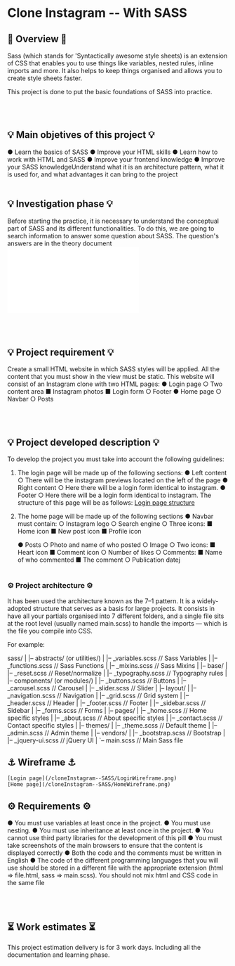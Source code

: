 # Clone Instagram -- With SASS

## 🔮 Overview 🔮
Sass (which stands for 'Syntactically awesome style sheets) is an extension of CSS that enables you to use things like variables, nested rules, inline imports and more. It also helps to keep things organised and allows you to create style sheets faster.

This project is done to put the basic foundations of SASS into practice.

<br></br>

## 💡 Main objetives of this project 💡

●	Learn the basics of SASS
●   Improve your HTML skills
●   Learn how to work with HTML and SASS
●   Improve your frontend knowledge
●   Improve your SASS knowledgeUnderstand what it is an architecture pattern, what it is used for, and what advantages it can bring to the project
<br></br>

## 💡 Investigation phase 💡

Before starting the practice, it is necessary to understand the conceptual part of SASS and its different functionalities. To do this, we are going to search information to answer some question about SASS.
The question's answers are in the theory document ![Theory](THEORY.md)

<br></br>

## 💡 Project requirement 💡

Create a small HTML website in which SASS styles will be applied.
All the content that you must show in the view must be static.
This website will consist of an Instagram clone with two HTML pages:
●	Login page
    ○	Two content area
        ■	Instagram photos
        ■	Login form
    ○	Footer
●	Home page
    ○	Navbar
    ○	Posts

<br></br>

## 💡 Project developed description 💡
To develop the project you must take into account the following guidelines:
1. The login page will be made up of the following sections:
    ●	Left content
        ○	There will be the instagram previews located on the left of the page
    ●	Right content
        ○	Here there will be a login form identical to instagram.
    ●	Footer
        ○	Here there will be a login form identical to instagram.
    The structure of this page will be as follows:
    [Login page structure](/cloneInstagram--SASS/LoginStructurePage.png)

2. The home page will be made up of the following sections
    ●	Navbar must contain:
        ○	Instagram logo
        ○	Search engine
        ○	Three icons:
            ■	Home icon
            ■	New post icon
            ■	Profile icon

    ●	Posts
        ○	Photo and name of who posted
        ○	Image
        ○	Two icons:
            ■	Heart icon
            ■	Comment icon
        ○	Number of likes
        ○	Comments:
            ■	Name of who commented
            ■	The comment
        ○	Publication datej
<br></br>

### ⚙️ Project architecture ⚙️
It has been used the architecture known as the 7–1 pattern. It is a widely-adopted structure that serves as a basis for large projects. It consists in have all your partials organised into 7 different folders, and a single file sits at the root level (usually named main.scss) to handle the imports — which is the file you compile into CSS.

For example: 

sass/
|
|– abstracts/ (or utilities/)
|   |– _variables.scss    // Sass Variables
|   |– _functions.scss    // Sass Functions
|   |– _mixins.scss       // Sass Mixins
|
|– base/
|   |– _reset.scss        // Reset/normalize
|   |– _typography.scss   // Typography rules
|
|– components/ (or modules/)
|   |– _buttons.scss      // Buttons
|   |– _carousel.scss     // Carousel
|   |– _slider.scss       // Slider
|
|– layout/
|   |– _navigation.scss   // Navigation
|   |– _grid.scss         // Grid system
|   |– _header.scss       // Header
|   |– _footer.scss       // Footer
|   |– _sidebar.scss      // Sidebar
|   |– _forms.scss        // Forms
|
|– pages/
|   |– _home.scss         // Home specific styles
|   |– _about.scss        // About specific styles
|   |– _contact.scss      // Contact specific styles
|
|– themes/
|   |– _theme.scss        // Default theme
|   |– _admin.scss        // Admin theme
|
|– vendors/
|   |– _bootstrap.scss    // Bootstrap
|   |– _jquery-ui.scss    // jQuery UI
|
`– main.scss              // Main Sass file

## ⚓ Wireframe ⚓
    [Login page](/cloneInstagram--SASS/LoginWireframe.png)
    [Home page](/cloneInstagram--SASS/HomeWireframe.png)

## ⚙️ Requirements ⚙️

●	You must use variables at least once in the project.
●	You must use nesting.
●	You must use inheritance at least once in the project.
●	You cannot use third party libraries for the development of this pill
●	You must take screenshots of the main browsers to ensure that the content is displayed correctly
●	Both the code and the comments must be written in English
●	The code of the different programming languages that you will use should be stored in a different file with the appropriate extension (html => file.html, sass => main.scss). You should not mix html and CSS code in the same file


<br></br>


## ⏳ Work estimates ⏳

This project estimation delivery is for 3 work days. Including all the documentation and learning phase.

<br></br>